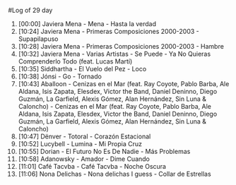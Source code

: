 #Log of 29 day

1. [00:00] Javiera Mena - Mena - Hasta la verdad
1. [10:24] Javiera Mena - Primeras Composiciones 2000-2003 - Supapilapuso
1. [10:28] Javiera Mena - Primeras Composiciones 2000-2003 - Hambre
1. [10:32] Javiera Mena - Varias Artistas - Se Puede - Ya No Quieras Comprenderlo Todo (feat. Lucas Martí)
1. [10:35] Siddhartha - El Vuelo del Pez - Loco
1. [10:38] Jónsi - Go - Tornado
1. [10:43] Aballoon - Cenizas en el Mar (feat. Ray Coyote, Pablo Barba, Ale Aldana, Isis Zapata, Elesdex, Victor the Band, Daniel Deninno, Diego Guzmán, La Garfield, Alexis Gómez, Alan Hernández, Sin Luna & Caloncho) - Cenizas en el Mar (feat. Ray Coyote, Pablo Barba, Ale Aldana, Isis Zapata, Elesdex, Victor the Band, Daniel Deninno, Diego Guzmán, La Garfield, Alexis Gómez, Alan Hernández, Sin Luna & Caloncho)
1. [10:47] Dënver - Totoral - Corazón Estacional
1. [10:52] Lucybell - Lumina - Mi Propia Cruz
1. [10:55] Dorian - El Futuro No Es De Nadie - Más Problemas
1. [10:58] Adanowsky - Amador - Dime Cuando
1. [11:01] Café Tacvba - Café Tacvba - Noche Oscura
1. [11:06] Nona Delichas - Nona delichas I guess - Collar de Estrellas
